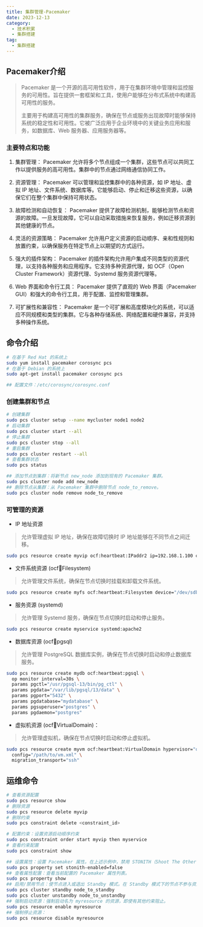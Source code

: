 ```yaml
---
title: 集群管理-Pacemaker
date: 2023-12-13
category: 
  - 技术积累
  - 集群搭建
tag: 
  - 集群搭建
---
```

## Pacemaker介绍

> Pacemaker 是一个开源的高可用性软件，用于在集群环境中管理和监控服务的可用性。旨在提供一套框架和工具，使用户能够在分布式系统中构建高可用性的服务。
>
> 主要用于构建高可用性的集群服务，确保在节点或服务出现故障时能够保持系统的稳定性和可用性。它被广泛应用于企业环境中的关键业务应用和服务，如数据库、Web 服务器、应用服务器等。

### 主要特点和功能

1. 集群管理： Pacemaker 允许将多个节点组成一个集群，这些节点可以共同工作以提供服务的高可用性。集群中的节点通过网络通信协同工作。

2. 资源管理： Pacemaker 可以管理和监控集群中的各种资源，如 IP 地址、虚拟 IP 地址、文件系统、数据库等。它能够启动、停止和迁移这些资源，以确保它们在整个集群中保持可用状态。

3. 故障检测和自动恢复： Pacemaker 提供了故障检测机制，能够检测节点和资源的故障。一旦发现故障，它可以自动采取措施来恢复服务，例如迁移资源到其他健康的节点。

4. 灵活的资源策略： Pacemaker 允许用户定义资源的启动顺序、亲和性规则和放置约束，以确保服务在特定节点上以期望的方式运行。

5. 强大的插件架构： Pacemaker 的插件架构允许用户集成不同类型的资源代理，以支持各种服务和应用程序。它支持多种资源代理，如 OCF（Open Cluster Framework）资源代理、Systemd 服务资源代理等。

6. Web 界面和命令行工具： Pacemaker 提供了直观的 Web 界面（Pacemaker GUI）和强大的命令行工具，用于配置、监控和管理集群。

7. 可扩展性和兼容性： Pacemaker 是一个可扩展和高度模块化的系统，可以适应不同规模和类型的集群。它与各种存储系统、网络配置和硬件兼容，并支持多种操作系统。

## 命令介绍

```bash
# 在基于 Red Hat 的系统上
sudo yum install pacemaker corosync pcs
# 在基于 Debian 的系统上
sudo apt-get install pacemaker corosync pcs

## 配置文件：/etc/corosync/corosync.conf
```

### 创建集群和节点

```bash
# 创建集群
sudo pcs cluster setup --name mycluster node1 node2
# 启动集群
sudo pcs cluster start --all
# 停止集群
sudo pcs cluster stop --all
# 重启集群
sudo pcs cluster restart --all
# 查看集群状态
sudo pcs status

## 添加节点到集群：将新节点 new_node 添加到现有的 Pacemaker 集群。
sudo pcs cluster node add new_node
## 删除节点从集群：从 Pacemaker 集群中删除节点 node_to_remove。
sudo pcs cluster node remove node_to_remove
```

### 可管理的资源

- IP 地址资源

> 允许管理虚拟 IP 地址，确保在故障切换时 IP 地址能够在不同节点之间迁移。

```bash
sudo pcs resource create myvip ocf:heartbeat:IPaddr2 ip=192.168.1.100 cidr_netmask=24
```

- 文件系统资源 (ocf:heartbeat:Filesystem)

> 允许管理文件系统，确保在节点切换时挂载和卸载文件系统。

```bash
sudo pcs resource create myfs ocf:heartbeat:Filesystem device="/dev/sdb1" directory="/mnt/data" fstype="ext4"
```

- 服务资源 (systemd)

> 允许管理 Systemd 服务，确保在节点切换时启动和停止服务。

```bash
sudo pcs resource create myservice systemd:apache2
```

- 数据库资源 (ocf:heartbeat:pgsql)

> 允许管理 PostgreSQL 数据库实例，确保在节点切换时启动和停止数据库服务。

```bash
sudo pcs resource create mydb ocf:heartbeat:pgsql \
  op monitor interval=30s \
  params pgctl="/usr/pgsql-13/bin/pg_ctl" \
  params pgdata="/var/lib/pgsql/13/data" \
  params pgport="5432" \
  params pgdatabase="mydatabase" \
  params pgsuperuser="postgres" \
  params pgdaemon="postgres"
```

- 虚拟机资源 (ocf:heartbeat:VirtualDomain)：

> 允许管理虚拟机，确保在节点切换时启动和停止虚拟机。

```bash
sudo pcs resource create myvm ocf:heartbeat:VirtualDomain hypervisor="qemu" \
  config="/path/to/vm.xml" \
  migration_transport="ssh"
```

## 运维命令

```bash
# 查看资源配置
sudo pcs resource show
# 删除资源
sudo pcs resource delete myvip
# 删除约束
sudo pcs constraint delete <constraint_id>

# 配置约束：设置资源启动顺序约束
sudo pcs constraint order start myvip then myservice
# 查看约束配置
sudo pcs constraint show

## 设置属性：设置 Pacemaker 属性。在上述示例中，禁用 STONITH（Shoot The Other Node In The Head）。
sudo pcs property set stonith-enabled=false
## 查看属性配置：查看当前配置的 Pacemaker 属性列表。
sudo pcs property show
## 启用/禁用节点：使节点进入或退出 Standby 模式。在 Standby 模式下的节点不参与资源管理。
sudo pcs cluster standby node_to_standby
sudo pcs cluster unstandby node_to_unstandby
## 强制启动资源：强制启动名为 myresource 的资源，即使有其他约束阻止。
sudo pcs resource enable myresource
## 强制停止资源：
sudo pcs resource disable myresource
```
